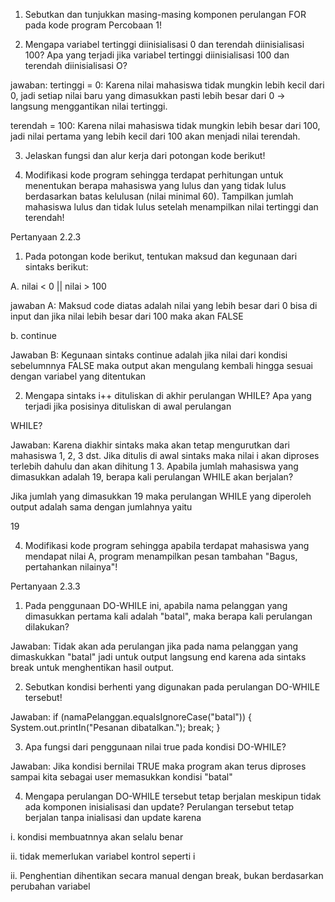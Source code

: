 1. Sebutkan dan tunjukkan masing-masing komponen perulangan FOR pada kode program Percobaan 1!

2. Mengapa variabel tertinggi diinisialisasi 0 dan terendah diinisialisasi 100? Apa yang terjadi jika variabel tertinggi diinisialisasi 100 dan terendah diinisialisasi O?

jawaban: tertinggi = 0: Karena nilai mahasiswa tidak mungkin lebih kecil dari 0, jadi setiap nilai baru yang dimasukkan pasti lebih besar dari 0 -> langsung menggantikan nilai tertinggi.

terendah = 100: Karena nilai mahasiswa tidak mungkin lebih besar dari 100, jadi nilai pertama yang lebih kecil dari 100 akan menjadi nilai terendah.

3. Jelaskan fungsi dan alur kerja dari potongan kode berikut!

4. Modifikasi kode program sehingga terdapat perhitungan untuk menentukan berapa mahasiswa yang lulus dan yang tidak lulus berdasarkan batas kelulusan (nilai minimal 60). Tampilkan jumlah mahasiswa lulus dan tidak lulus setelah menampilkan nilai tertinggi dan terendah!

Pertanyaan 2.2.3

1. Pada potongan kode berikut, tentukan maksud dan kegunaan dari sintaks berikut:

A. nilai < 0 || nilai > 100

jawaban A: Maksud code diatas adalah nilai yang lebih besar dari 0 bisa di input dan jika nilai lebih besar dari 100 maka akan FALSE

b. continue

Jawaban B: Kegunaan sintaks continue adalah jika nilai dari kondisi sebelumnnya FALSE maka output akan mengulang kembali hingga sesuai dengan variabel yang ditentukan

2. Mengapa sintaks i++ dituliskan di akhir perulangan WHILE? Apa yang terjadi jika posisinya dituliskan di awal perulangan

WHILE?

Jawaban: Karena diakhir sintaks maka akan tetap mengurutkan dari mahasiswa 1, 2, 3 dst. Jika ditulis di awal sintaks maka nilai i akan diproses terlebih dahulu dan akan dihitung 1
3. Apabila jumlah mahasiswa yang dimasukkan adalah 19, berapa kali perulangan WHILE akan berjalan?

Jika jumlah yang dimasukkan 19 maka perulangan WHILE yang diperoleh output adalah sama dengan jumlahnya yaitu

19

4. Modifikasi kode program sehingga apabila terdapat mahasiswa yang mendapat nilai A, program menampilkan pesan tambahan "Bagus, pertahankan nilainya"!

Pertanyaan 2.3.3

1. Pada penggunaan DO-WHILE ini, apabila nama pelanggan yang dimasukkan pertama kali adalah "batal", maka berapa kali perulangan dilakukan?

Jawaban: Tidak akan ada perulangan jika pada nama pelanggan yang dimaskukkan "batal" jadi untuk output langsung end karena ada sintaks break untuk menghentikan hasil output.

2. Sebutkan kondisi berhenti yang digunakan pada perulangan DO-WHILE tersebut!

Jawaban: if (namaPelanggan.equalsIgnoreCase("batal")) { System.out.printIn("Pesanan dibatalkan."); break; }

3. Apa fungsi dari penggunaan nilai true pada kondisi DO-WHILE?

Jawaban: Jika kondisi bernilai TRUE maka program akan terus diproses sampai kita sebagai user memasukkan kondisi "batal"

4. Mengapa perulangan DO-WHILE tersebut tetap berjalan meskipun tidak ada komponen inisialisasi dan update? Perulangan tersebut tetap berjalan tanpa inialisasi dan update karena

i. kondisi membuatnnya akan selalu benar

ii. tidak memerlukan variabel kontrol seperti i

ii. Penghentian dihentikan secara manual dengan break, bukan berdasarkan perubahan variabel
